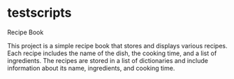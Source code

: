 # testscripts
Recipe Book

This project is a simple recipe book that stores and displays various recipes. Each recipe includes the name of the dish, the cooking time, and a list of ingredients. The recipes are stored in a list of dictionaries and include information about its name, ingredients, and cooking time. 